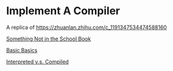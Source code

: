 # Implement A Compiler

A replica of https://zhuanlan.zhihu.com/c_1191347534474588160

[Something Not in the School Book](something-not-in-the-school-book.md)

[Basic Basics](basic-basics.md)

[Interpreted v.s. Compiled](interpreted-vs-compiled.md)
